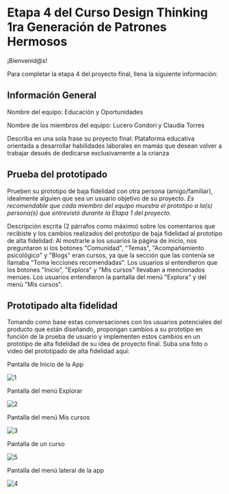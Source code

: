 # Etapa 4 del Curso Design Thinking 1ra Generación de Patrones Hermosos

¡Bienvenid@s!

Para completar la etapa 4 del proyecto final, llena la siguiente información:

## Información General

Nombre del equipo: Educación y Oportunidades

Nombre de los miembros del equipo: Lucero Condori y Claudia Torres

Describa en una sola frase su proyecto final: Plataforma educativa orientada a desarrollar habilidades laborales en mamás que desean volver a trabajar desués de dedicarse exclusivamente a la crianza

## Prueba del prototipado

Prueben su prototipo de baja fidelidad con otra persona (amigo/familiar), idealmente alguien que sea un usuario objetivo de su proyecto. 
_Es recomendable que cada miembro del equipo muestra el prototipo a la(s) persona(s) que entrevistó durante la Etapa 1 del proyecto._

Descripción escrita (2 párrafos como máximo) sobre los comentarios que recibiste y los cambios realizados del prototipo de baja fidelidad al prototipo de alta fidelidad:
Al mostrarle a los usuarios la página de inicio, nos preguntaron si los botones "Comunidad", "Temas", "Acompañamiento psicológico" y "Blogs" eran cursos, ya que la sección que las contenía se llamaba "Toma lecciones recomendadas". Los usuarios sí entendieron que los botones "Inicio", "Explora" y "Mis cursos" llevaban a mencionados menúes. Los usuarios entendieron la pantalla del menú "Explora" y del menú "Mis cursos".


## Prototipado alta fidelidad

Tomando como base estas conversaciones con los usuarios potenciales del producto que están diseñando, propongan cambios a su prototipo en función de la prueba de usuario y implementen estos cambios en un prototipo de alta fidelidad de su idea de proyecto final. Suba una foto o video del prototipado de alta fidelidad aquí:

Pantalla de Inicio de la App

![1](https://user-images.githubusercontent.com/126629262/235039621-b091e285-566f-4768-a731-135133ca96d8.png)

Pantalla del menú Explorar

![2](https://user-images.githubusercontent.com/126629262/235039730-82c0d694-6848-48fb-a0f0-9a4e4337e6fe.png)

Pantalla del menú Mis cursos

![3](https://user-images.githubusercontent.com/126629262/235039829-95d8c2db-0224-43a0-864b-a6d5aeb3f1b7.png)

Pantalla de un curso

![5](https://user-images.githubusercontent.com/126629262/235039981-2226b830-2f04-4b81-9998-347b27ea12a0.png)

Pantalla del menú lateral de la app

![4](https://user-images.githubusercontent.com/126629262/235040037-29d5ee28-c27d-4760-91ad-5e964ed05052.png)
